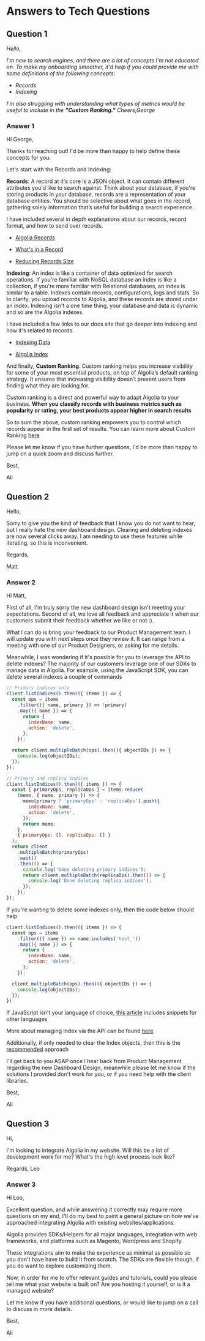 # Answers to Tech Questions

## Question 1

*Hello,*

*I'm new to search engines, and there are a lot of concepts I'm not educated on. To make my onboarding smoother, it'd help if you could provide me with some definitions of the following concepts:*

- *Records*
- *Indexing*

*I'm also struggling with understanding what types of metrics would be useful to include in the **"Custom Ranking."***
*Cheers,George*

### Answer 1

Hi George,

Thanks for reaching out! I'd be more than happy to help define these concepts for you.

Let's start with the Records and Indexing:

**Records**: A record at it's core is a JSON object. It can contain different attributes you'd like to search against. Think about your database, if you're storing products in your database, records are a representation of your database entities. You should be selective about what goes in the record, gathering solely information that’s useful for building a search experience.

I have included several in depth explanations about our records, record format, and how to send over records.

- [Algolia Records](https://www.algolia.com/doc/guides/sending-and-managing-data/prepare-your-data/#algolia-records)

- [What's in a Record](https://www.algolia.com/doc/guides/sending-and-managing-data/prepare-your-data/in-depth/what-is-in-a-record/)

- [Reducing Records Size](https://www.algolia.com/doc/guides/sending-and-managing-data/prepare-your-data/how-to/reducing-object-size/)

**Indexing**: An index is like a container of data optimized for search operations. If you're familiar with NoSQL database an index is like a collection, if you're more familiar with Relational databases, an index is similar to a table. Indexes contain records, configurations, logs and stats. So to clarify, you upload records to Algolia, and these records are stored under an index. Indexing isn't a one time thing, your database and data is dynamic and so are the Algolia indexes.

I have included a few links to our docs site that go deeper into indexing and how it's related to records.

- [Indexing Data](https://www.algolia.com/doc/guides/getting-started/how-algolia-works/in-depth/implementation-process/#indexing-data)

- [Algolia Index](https://www.algolia.com/doc/guides/sending-and-managing-data/prepare-your-data/#algolia-index)

And finally, **Custom Ranking**. Custom ranking helps you increase visibility for some of your most essential products, on top of Algolia’s default ranking strategy. It ensures that increasing visibility doesn’t prevent users from finding what they are looking for.

Custom ranking is a direct and powerful way to adapt Algolia to your business. **When you classify records with business metrics such as popularity or rating, your best products appear higher in search results**

So to sum the above, custom ranking empowers you to control which records appear in the first set of results. You can learn more about Custom Ranking [here](https://www.algolia.com/doc/guides/managing-results/must-do/custom-ranking/)

Please let me know if you have further questions, I'd be more than happy to jump on a quick zoom and discuss further.

Best,

Ali

## Question 2

Hello,

Sorry to give you the kind of feedback that I know you do not want to hear, but I really hate the new dashboard design. Clearing and deleting indexes are now several clicks away. I am needing to use these features while iterating, so this is inconvenient.

Regards,

Matt

### Answer 2

Hi Matt,

First of all, I'm truly sorry the new dashboard design isn't meeting your expectations. Second of all, we love all feedback and appreciate it when our customers submit their feedback whether we like or not :).

What I can do is bring your feedback to our Product Management team. I will update you with next steps once they review it. It can range from a meeting with one of our Product Designers, or asking for me details.

Meanwhile, I was wondering if it's possible for you to leverage the API to delete indexes? The majority of our customers leverage one of our SDKs to manage data in Algolia. For example, using the JavaScript SDK, you can delete several indexes a couple of commands

```js
// Primary indices only
client.listIndices().then(({ items }) => {
  const ops = items
    .filter(({ name, primary }) => !primary)
    .map(({ name }) => {
      return {
        indexName: name,
        action: 'delete',
      };
    });

  return client.multipleBatch(ops).then(({ objectIDs }) => {
    console.log(objectIDs);
  });
});

// Primary and replica indices
client.listIndices().then(({ items }) => {
  const { primaryOps, replicaOps } = items.reduce(
    (memo, { name, primary }) => {
      memo[primary ? 'primaryOps' : 'replicaOps'].push({
        indexName: name,
        action: 'delete',
      });
      return memo;
    },
    { primaryOps: [], replicaOps: [] }
  );
  return client
    .multipleBatch(primaryOps)
    .wait()
    .then(() => {
      console.log('Done deleting primary indices');
      return client.multipleBatch(replicaOps).then(() => {
        console.log('Done deleting replica indices');
      });
    });
});
```

If you're wanting to delete some indexes only, then the code below should help

```js
client.listIndices().then(({ items }) => {
  const ops = items
    .filter(({ name }) => name.includes('test_'))
    .map(({ name }) => {
      return {
        indexName: name,
        action: 'delete',
      };
    });

  client.multipleBatch(ops).then(({ objectIDs }) => {
    console.log(objectIDs);
  });
})
```

If JavaScript isn't your language of choice, [this article](https://www.algolia.com/doc/guides/sending-and-managing-data/manage-your-indices/how-to/delete-multiple-indices/#deleting-multiple-indices-using-the-api) includes snippets for other languages

More about managing Index via the API can be found [here](https://www.algolia.com/doc/api-client/methods/manage-indices/)

Additionally, if only needed to clear the Index objects, then this is the [recommended](https://www.algolia.com/doc/api-reference/api-methods/clear-objects/?client=javascript#examples) approach

I'll get back to you ASAP once I hear back from Product Management regarding the new Dashboard Design, meanwhile please let me know if the solutions I provided don't work for you, or if you need help with the client libraries.

Best,

Ali

## Question 3

Hi,

I'm looking to integrate Algolia in my website. Will this be a lot of development work for me? What's the high level process look like?

Regards, Leo

### Answer 3

Hi Leo,

Excellent question, and while answering it correctly may require more questions on my end, I'll do my best to paint a general picture on how we've approached integrating Algolia with existing websites/applications.

Algolia provides SDKs/Helpers for all major languages, integration with web frameworks, and platforms such as Magento, Wordpress and Shopify.

These integrations aim to make the experience as minimal as possible so you don't have have to build it from scratch. The SDKs are flexible though, if you do want to explore customizing them.

Now, in order for me to offer relevant guides and tutorials, could you please tell me what your website is built on? Are you hosting it yourself, or is it a managed website?

Let me know if you have additional questions, or would like to jump on a call to discuss in more details.

Best,

Ali